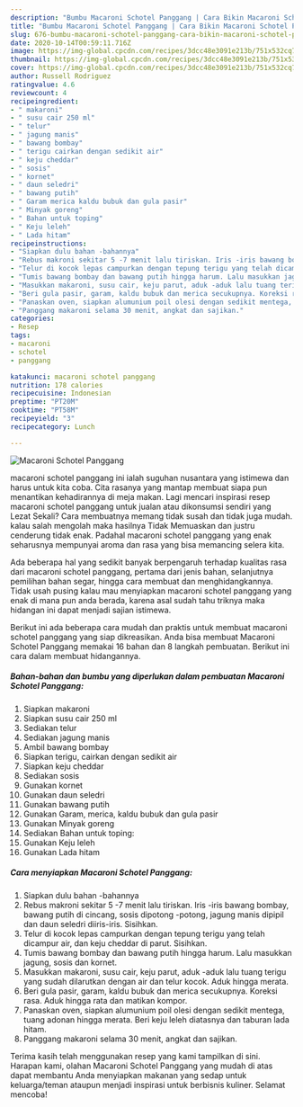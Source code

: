 ```yaml
---
description: "Bumbu Macaroni Schotel Panggang | Cara Bikin Macaroni Schotel Panggang Yang Menggugah Selera"
title: "Bumbu Macaroni Schotel Panggang | Cara Bikin Macaroni Schotel Panggang Yang Menggugah Selera"
slug: 676-bumbu-macaroni-schotel-panggang-cara-bikin-macaroni-schotel-panggang-yang-menggugah-selera
date: 2020-10-14T00:59:11.716Z
image: https://img-global.cpcdn.com/recipes/3dcc48e3091e213b/751x532cq70/macaroni-schotel-panggang-foto-resep-utama.jpg
thumbnail: https://img-global.cpcdn.com/recipes/3dcc48e3091e213b/751x532cq70/macaroni-schotel-panggang-foto-resep-utama.jpg
cover: https://img-global.cpcdn.com/recipes/3dcc48e3091e213b/751x532cq70/macaroni-schotel-panggang-foto-resep-utama.jpg
author: Russell Rodriguez
ratingvalue: 4.6
reviewcount: 4
recipeingredient:
- " makaroni"
- " susu cair 250 ml"
- " telur"
- " jagung manis"
- " bawang bombay"
- " terigu cairkan dengan sedikit air"
- " keju cheddar"
- " sosis"
- " kornet"
- " daun seledri"
- " bawang putih"
- " Garam merica kaldu bubuk dan gula pasir"
- " Minyak goreng"
- " Bahan untuk toping"
- " Keju leleh"
- " Lada hitam"
recipeinstructions:
- "Siapkan dulu bahan -bahannya"
- "Rebus makroni sekitar 5 -7 menit lalu tiriskan. Iris -iris bawang bombay, bawang putih di cincang, sosis dipotong -potong, jagung manis dipipil dan daun seledri diiris-iris. Sisihkan."
- "Telur di kocok lepas campurkan dengan tepung terigu yang telah dicampur air, dan keju cheddar di parut. Sisihkan."
- "Tumis bawang bombay dan bawang putih hingga harum. Lalu masukkan jagung, sosis dan kornet."
- "Masukkan makaroni, susu cair, keju parut, aduk -aduk lalu tuang terigu yang sudah dilarutkan dengan air dan telur kocok. Aduk hingga merata."
- "Beri gula pasir, garam, kaldu bubuk dan merica secukupnya. Koreksi rasa. Aduk hingga rata dan matikan kompor."
- "Panaskan oven, siapkan alumunium poil olesi dengan sedikit mentega, tuang adonan hingga merata. Beri keju leleh diatasnya dan taburan lada hitam."
- "Panggang makaroni selama 30 menit, angkat dan sajikan."
categories:
- Resep
tags:
- macaroni
- schotel
- panggang

katakunci: macaroni schotel panggang 
nutrition: 178 calories
recipecuisine: Indonesian
preptime: "PT20M"
cooktime: "PT58M"
recipeyield: "3"
recipecategory: Lunch

---
```



![Macaroni Schotel Panggang](https://img-global.cpcdn.com/recipes/3dcc48e3091e213b/751x532cq70/macaroni-schotel-panggang-foto-resep-utama.jpg)


macaroni schotel panggang ini ialah suguhan nusantara yang istimewa dan harus untuk kita coba. Cita rasanya yang mantap membuat siapa pun menantikan kehadirannya di meja makan.
Lagi mencari inspirasi resep macaroni schotel panggang untuk jualan atau dikonsumsi sendiri yang Lezat Sekali? Cara membuatnya memang tidak susah dan tidak juga mudah. kalau salah mengolah maka hasilnya Tidak Memuaskan dan justru cenderung tidak enak. Padahal macaroni schotel panggang yang enak seharusnya mempunyai aroma dan rasa yang bisa memancing selera kita.

Ada beberapa hal yang sedikit banyak berpengaruh terhadap kualitas rasa dari macaroni schotel panggang, pertama dari jenis bahan, selanjutnya pemilihan bahan segar, hingga cara membuat dan menghidangkannya. Tidak usah pusing kalau mau menyiapkan macaroni schotel panggang yang enak di mana pun anda berada, karena asal sudah tahu triknya maka hidangan ini dapat menjadi sajian istimewa.




Berikut ini ada beberapa cara mudah dan praktis untuk membuat macaroni schotel panggang yang siap dikreasikan. Anda bisa membuat Macaroni Schotel Panggang memakai 16 bahan dan 8 langkah pembuatan. Berikut ini cara dalam membuat hidangannya.

<!--inarticleads1-->

##### Bahan-bahan dan bumbu yang diperlukan dalam pembuatan Macaroni Schotel Panggang:

1. Siapkan  makaroni
1. Siapkan  susu cair 250 ml
1. Sediakan  telur
1. Sediakan  jagung manis
1. Ambil  bawang bombay
1. Siapkan  terigu, cairkan dengan sedikit air
1. Siapkan  keju cheddar
1. Sediakan  sosis
1. Gunakan  kornet
1. Gunakan  daun seledri
1. Gunakan  bawang putih
1. Gunakan  Garam, merica, kaldu bubuk dan gula pasir
1. Gunakan  Minyak goreng
1. Sediakan  Bahan untuk toping:
1. Gunakan  Keju leleh
1. Gunakan  Lada hitam




<!--inarticleads2-->

##### Cara menyiapkan Macaroni Schotel Panggang:

1. Siapkan dulu bahan -bahannya
1. Rebus makroni sekitar 5 -7 menit lalu tiriskan. Iris -iris bawang bombay, bawang putih di cincang, sosis dipotong -potong, jagung manis dipipil dan daun seledri diiris-iris. Sisihkan.
1. Telur di kocok lepas campurkan dengan tepung terigu yang telah dicampur air, dan keju cheddar di parut. Sisihkan.
1. Tumis bawang bombay dan bawang putih hingga harum. Lalu masukkan jagung, sosis dan kornet.
1. Masukkan makaroni, susu cair, keju parut, aduk -aduk lalu tuang terigu yang sudah dilarutkan dengan air dan telur kocok. Aduk hingga merata.
1. Beri gula pasir, garam, kaldu bubuk dan merica secukupnya. Koreksi rasa. Aduk hingga rata dan matikan kompor.
1. Panaskan oven, siapkan alumunium poil olesi dengan sedikit mentega, tuang adonan hingga merata. Beri keju leleh diatasnya dan taburan lada hitam.
1. Panggang makaroni selama 30 menit, angkat dan sajikan.




Terima kasih telah menggunakan resep yang kami tampilkan di sini. Harapan kami, olahan Macaroni Schotel Panggang yang mudah di atas dapat membantu Anda menyiapkan makanan yang sedap untuk keluarga/teman ataupun menjadi inspirasi untuk berbisnis kuliner. Selamat mencoba!
